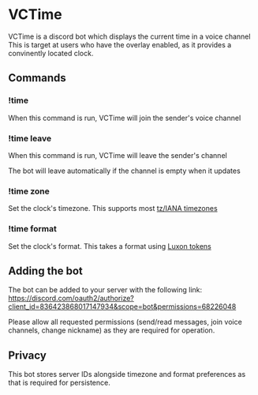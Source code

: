# VCTime
VCTime is a discord bot which displays the current time in a voice channel
This is target at users who have the overlay enabled, as it provides a convinently located clock.

## Commands
### !time
When this command is run, VCTime will join the sender's voice channel
### !time leave
When this command is run, VCTime will leave the sender's channel

The bot will leave automatically if the channel is empty when it updates
### !time zone
Set the clock's timezone. This supports most [tz/IANA timezones](https://en.wikipedia.org/wiki/List_of_tz_database_time_zones)
### !time format
Set the clock's format. This takes a format using [Luxon tokens](https://moment.github.io/luxon/docs/manual/formatting.html#table-of-tokens)

## Adding the bot
The bot can be added to your server with the following link: https://discord.com/oauth2/authorize?client_id=836423868017147934&scope=bot&permissions=68226048

Please allow all requested permissions (send/read messages, join voice channels, change nickname) as they are required for operation.
## Privacy
This bot stores server IDs alongside timezone and format preferences as that is required for persistence.